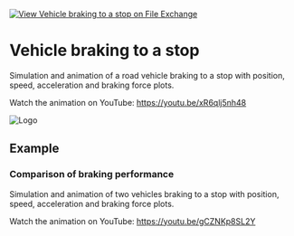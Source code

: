 [![View Vehicle braking to a stop on File Exchange](https://www.mathworks.com/matlabcentral/images/matlab-file-exchange.svg)](https://www.mathworks.com/matlabcentral/fileexchange/90820-vehicle-braking-to-a-stop)
# Vehicle braking to a stop
Simulation and animation of a road vehicle braking to a stop with position, speed, acceleration and braking force plots.

Watch the animation on YouTube: https://youtu.be/xR6qlj5nh48

![Logo](https://www.mathworks.com/matlabcentral/mlc-downloads/downloads/95afa286-ba06-4c89-88dd-67e8de1574dd/ef6110c8-7b28-4761-b7ed-997a4e2769d5/images/1618978431.png)

## Example
###  Comparison of braking performance
Simulation and animation of two vehicles braking to a stop with position, speed, acceleration and braking force plots.

Watch the animation on YouTube: https://youtu.be/gCZNKp8SL2Y
